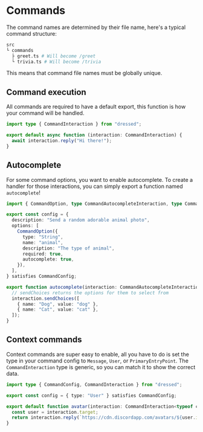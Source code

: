 # Commands

The command names are determined by their file name, here's a typical command
structure:

```sh
src
└ commands
  ├ greet.ts # Will become /greet
  └ trivia.ts # Will become /trivia
```

This means that command file names must be globally unique.

## Command execution

All commands are required to have a default export, this function is how your
command will be handled.

```ts title="src / commands / greet.ts" showLineNumbers
import type { CommandInteraction } from "dressed";

export default async function (interaction: CommandInteraction) {
  await interaction.reply("Hi there!");
}
```

## Autocomplete

For some command options, you want to enable autocomplete. To create a handler for those interactions, you can simply export a function named `autocomplete`!

```ts showLineNumbers
import { CommandOption, type CommandAutocompleteInteraction, type CommandConfig } from "dressed";

export const config = {
  description: "Send a random adorable animal photo",
  options: [
    CommandOption({
      type: "String",
      name: "animal",
      description: "The type of animal",
      required: true,
      autocomplete: true,
    }),
  ],
} satisfies CommandConfig;

export function autocomplete(interaction: CommandAutocompleteInteraction) {
  // sendChoices returns the options for them to select from
  interaction.sendChoices([
    { name: "Dog", value: "dog" },
    { name: "Cat", value: "cat" },
  ]);
}
```

## Context commands

Context commands are super easy to enable, all you have to do is set the type in your command config to `Message`, `User`, or `PrimaryEntryPoint`. The `CommandInteraction` type is generic, so you can match it to show the correct data.

```ts title="src / commands / get-avatar.ts" showLineNumbers
import type { CommandConfig, CommandInteraction } from "dressed";

export const config = { type: "User" } satisfies CommandConfig;

export default function avatar(interaction: CommandInteraction<typeof config>) {
  const user = interaction.target;
  return interaction.reply(`https://cdn.discordapp.com/avatars/${user.id}/${user.avatar}`);
}
```
